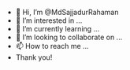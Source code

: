 - 👋 Hi, I’m @MdSajjadurRahaman
- 👀 I’m interested in ...
- 🌱 I’m currently learning ...
- 💞️ I’m looking to collaborate on ...
- 📫 How to reach me ...
- Thank you!

<!---
MdSajjadurRahaman/MdSajjadurRahaman is a ✨ special ✨ repository because its `README.md` (this file) appears on your GitHub profile.
You can click the Preview link to take a look at your changes.
--->
